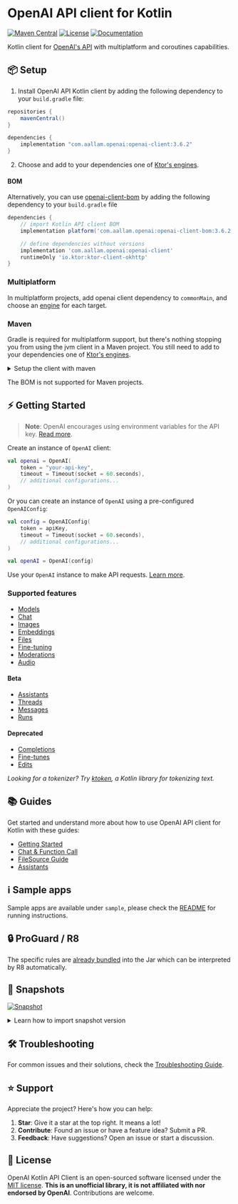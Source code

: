 # OpenAI API client for Kotlin

[![Maven Central](https://img.shields.io/maven-central/v/com.aallam.openai/openai-client?color=blue&label=Download)](https://central.sonatype.com/namespace/com.aallam.openai)
[![License](https://img.shields.io/github/license/Aallam/openai-kotlin?color=yellow)](LICENSE.md)
[![Documentation](https://img.shields.io/badge/docs-api-a97bff.svg?logo=kotlin)](https://mouaad.aallam.com/openai-kotlin/)

Kotlin client for [OpenAI's API](https://beta.openai.com/docs/api-reference) with multiplatform and coroutines
capabilities.

## 📦 Setup

1. Install OpenAI API Kotlin client by adding the following dependency to your `build.gradle` file:

```groovy
repositories {
    mavenCentral()
}

dependencies {
    implementation "com.aallam.openai:openai-client:3.6.2"
}
```

2. Choose and add to your dependencies one of [Ktor's engines](https://ktor.io/docs/http-client-engines.html).

#### BOM

Alternatively, you can use [openai-client-bom](/openai-client-bom)  by adding the following dependency to your `build.gradle` file

```groovy
dependencies {
    // import Kotlin API client BOM
    implementation platform('com.aallam.openai:openai-client-bom:3.6.2')

    // define dependencies without versions
    implementation 'com.aallam.openai:openai-client'
    runtimeOnly 'io.ktor:ktor-client-okhttp'
}
```

### Multiplatform

In multiplatform projects, add openai client dependency to `commonMain`, and choose
an [engine](https://ktor.io/docs/http-client-engines.html) for each target.

### Maven

Gradle is required for multiplatform support, but there's nothing stopping you from using the jvm client in a Maven
project. You still need to add to your dependencies one
of [Ktor's engines](https://ktor.io/docs/http-client-engines.html).

<details>
 <summary>Setup the client with maven</summary>

```xml
<dependencies>
    <dependency>
        <groupId>com.aallam.openai</groupId>
        <artifactId>openai-client-jvm</artifactId>
        <version>3.6.2</version>
    </dependency>
            
    <dependency>
        <groupId>io.ktor</groupId>
        <artifactId>ktor-client-okhttp-jvm</artifactId>
        <version>2.3.2</version>
        <scope>runtime</scope>
    </dependency>
</dependencies>
```

</details>

The BOM is not supported for Maven projects.

## ⚡️ Getting Started

> **Note**: OpenAI encourages using environment variables for the API key. [Read more](https://help.openai.com/en/articles/5112595-best-practices-for-api-key-safety).

Create an instance of `OpenAI` client:

```kotlin
val openai = OpenAI(
    token = "your-api-key",
    timeout = Timeout(socket = 60.seconds),
    // additional configurations...
)
```

Or you can create an instance of `OpenAI` using a pre-configured `OpenAIConfig`:

```kotlin
val config = OpenAIConfig(
    token = apiKey,
    timeout = Timeout(socket = 60.seconds),
    // additional configurations...
)

val openAI = OpenAI(config)
```

Use your `OpenAI` instance to make API requests. [Learn more](guides/GettingStarted.md).

### Supported features

- [Models](guides/GettingStarted.md#models)
- [Chat](guides/GettingStarted.md#chat)
- [Images](guides/GettingStarted.md#images)
- [Embeddings](guides/GettingStarted.md#embeddings)
- [Files](guides/GettingStarted.md#files)
- [Fine-tuning](guides/GettingStarted.md#fine-tuning)
- [Moderations](guides/GettingStarted.md#moderations)
- [Audio](guides/GettingStarted.md#audio)

#### Beta

- [Assistants](guides/GettingStarted.md#assistants)
- [Threads](guides/GettingStarted.md#threads)
- [Messages](guides/GettingStarted.md#messages)
- [Runs](guides/GettingStarted.md#runs)

#### Deprecated
- [Completions](guides/GettingStarted.md#completions)
- [Fine-tunes](guides/GettingStarted.md#fine-tunes)
- [Edits](guides/GettingStarted.md#edits)

*Looking for a tokenizer? Try [ktoken](https://github.com/aallam/ktoken), a Kotlin library for tokenizing text.*

## 📚 Guides

Get started and understand more about how to use OpenAI API client for Kotlin with these guides:

- [Getting Started](guides/GettingStarted.md)
- [Chat & Function Call](guides/ChatToolCalls.md)
- [FileSource Guide](guides/FileSource.md)
- [Assistants](guides/Assistants.md)

## ℹ️ Sample apps

Sample apps are available under `sample`, please check the [README](sample/README.md) for running instructions.

## 🔒 ProGuard / R8

The specific rules are [already bundled](openai-core/src/jvmMain/resources/META-INF/proguard/openai.pro) into the Jar which can be interpreted by R8 automatically.

## 📸 Snapshots

[![Snapshot](https://img.shields.io/badge/dynamic/xml?url=https://oss.sonatype.org/service/local/repositories/snapshots/content/com/aallam/openai/openai-client/maven-metadata.xml&label=snapshot&color=red&query=.//versioning/latest)](https://oss.sonatype.org/content/repositories/snapshots/com/aallam/openai/openai-client/)

<details>
 <summary>Learn how to import snapshot version</summary>

To import snapshot versions into your project, add the following code snippet to your gradle file:

```groovy
repositories {
   //...
   maven { url 'https://oss.sonatype.org/content/repositories/snapshots/' }
}
```

</details>

## 🛠️ Troubleshooting

For common issues and their solutions, check the [Troubleshooting Guide](TROUBLESHOOTING.md).

## ⭐️ Support

Appreciate the project? Here's how you can help:

1. **Star**: Give it a star at the top right. It means a lot!
2. **Contribute**: Found an issue or have a feature idea? Submit a PR.
3. **Feedback**: Have suggestions? Open an issue or start a discussion.

## 📄 License

OpenAI Kotlin API Client is an open-sourced software licensed under the [MIT license](LICENSE.md).
**This is an unofficial library, it is not affiliated with nor endorsed by OpenAI**. Contributions are welcome.
